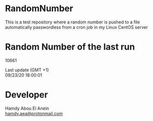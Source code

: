 # RandomNumber    
This is a test repository where a random number is pushed to a file automatically passwordless from a cron job in my Linux CentOS server    
# Random Number of the last run   
10661
      
Last update (GMT +1)    
09/23/20 18:00:01
# Developer    
Hamdy Abou El Anein   
hamdy.aea@protonmail.com
